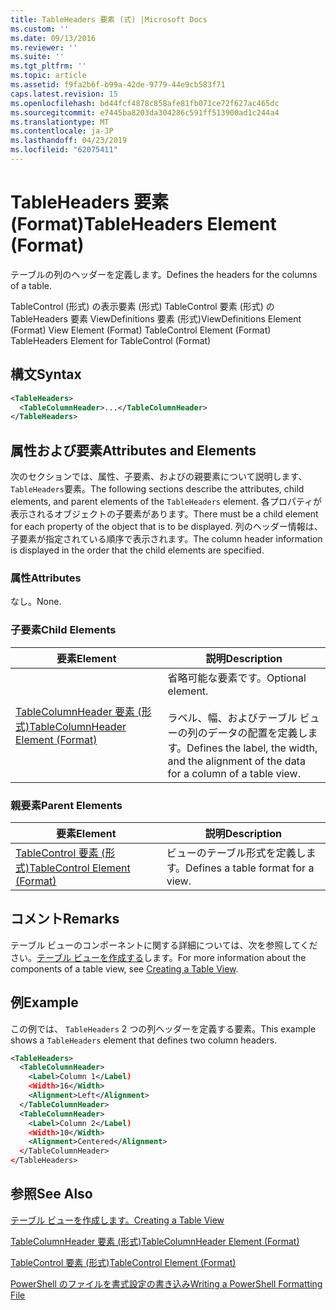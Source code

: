```yaml
---
title: TableHeaders 要素 (式) |Microsoft Docs
ms.custom: ''
ms.date: 09/13/2016
ms.reviewer: ''
ms.suite: ''
ms.tgt_pltfrm: ''
ms.topic: article
ms.assetid: f9fa2b6f-b99a-42de-9779-44e9cb583f71
caps.latest.revision: 15
ms.openlocfilehash: bd44fcf4878c858afe81fb071ce72f627ac465dc
ms.sourcegitcommit: e7445ba8203da304286c591ff513900ad1c244a4
ms.translationtype: MT
ms.contentlocale: ja-JP
ms.lasthandoff: 04/23/2019
ms.locfileid: "62075411"
---
```

# <a name="tableheaders-element-format"></a><span data-ttu-id="b2590-102">TableHeaders 要素 (Format)</span><span class="sxs-lookup"><span data-stu-id="b2590-102">TableHeaders Element (Format)</span></span>

<span data-ttu-id="b2590-103">テーブルの列のヘッダーを定義します。</span><span class="sxs-lookup"><span data-stu-id="b2590-103">Defines the headers for the columns of a table.</span></span>

<span data-ttu-id="b2590-104">TableControl (形式) の表示要素 (形式) TableControl 要素 (形式) の TableHeaders 要素 ViewDefinitions 要素 (形式)</span><span class="sxs-lookup"><span data-stu-id="b2590-104">ViewDefinitions Element (Format) View Element (Format) TableControl Element (Format) TableHeaders Element for TableControl (Format)</span></span>

## <a name="syntax"></a><span data-ttu-id="b2590-105">構文</span><span class="sxs-lookup"><span data-stu-id="b2590-105">Syntax</span></span>

```xml
<TableHeaders>
  <TableColumnHeader>...</TableColumnHeader>
</TableHeaders>

```

## <a name="attributes-and-elements"></a><span data-ttu-id="b2590-106">属性および要素</span><span class="sxs-lookup"><span data-stu-id="b2590-106">Attributes and Elements</span></span>

<span data-ttu-id="b2590-107">次のセクションでは、属性、子要素、およびの親要素について説明します、`TableHeaders`要素。</span><span class="sxs-lookup"><span data-stu-id="b2590-107">The following sections describe the attributes, child elements, and parent elements of the `TableHeaders` element.</span></span> <span data-ttu-id="b2590-108">各プロパティが表示されるオブジェクトの子要素があります。</span><span class="sxs-lookup"><span data-stu-id="b2590-108">There must be a child element for each property of the object that is to be displayed.</span></span> <span data-ttu-id="b2590-109">列のヘッダー情報は、子要素が指定されている順序で表示されます。</span><span class="sxs-lookup"><span data-stu-id="b2590-109">The column header information is displayed in the order that the child elements are specified.</span></span>

### <a name="attributes"></a><span data-ttu-id="b2590-110">属性</span><span class="sxs-lookup"><span data-stu-id="b2590-110">Attributes</span></span>

<span data-ttu-id="b2590-111">なし。</span><span class="sxs-lookup"><span data-stu-id="b2590-111">None.</span></span>

### <a name="child-elements"></a><span data-ttu-id="b2590-112">子要素</span><span class="sxs-lookup"><span data-stu-id="b2590-112">Child Elements</span></span>

|<span data-ttu-id="b2590-113">要素</span><span class="sxs-lookup"><span data-stu-id="b2590-113">Element</span></span>|<span data-ttu-id="b2590-114">説明</span><span class="sxs-lookup"><span data-stu-id="b2590-114">Description</span></span>|
|-------------|-----------------|
|[<span data-ttu-id="b2590-115">TableColumnHeader 要素 (形式)</span><span class="sxs-lookup"><span data-stu-id="b2590-115">TableColumnHeader Element (Format)</span></span>](./tablecolumnheader-element-format.md)|<span data-ttu-id="b2590-116">省略可能な要素です。</span><span class="sxs-lookup"><span data-stu-id="b2590-116">Optional element.</span></span><br /><br /> <span data-ttu-id="b2590-117">ラベル、幅、およびテーブル ビューの列のデータの配置を定義します。</span><span class="sxs-lookup"><span data-stu-id="b2590-117">Defines the label, the width, and the alignment of the data for a column of a table view.</span></span>|

### <a name="parent-elements"></a><span data-ttu-id="b2590-118">親要素</span><span class="sxs-lookup"><span data-stu-id="b2590-118">Parent Elements</span></span>

|<span data-ttu-id="b2590-119">要素</span><span class="sxs-lookup"><span data-stu-id="b2590-119">Element</span></span>|<span data-ttu-id="b2590-120">説明</span><span class="sxs-lookup"><span data-stu-id="b2590-120">Description</span></span>|
|-------------|-----------------|
|[<span data-ttu-id="b2590-121">TableControl 要素 (形式)</span><span class="sxs-lookup"><span data-stu-id="b2590-121">TableControl Element (Format)</span></span>](./tablecontrol-element-format.md)|<span data-ttu-id="b2590-122">ビューのテーブル形式を定義します。</span><span class="sxs-lookup"><span data-stu-id="b2590-122">Defines a table format for a view.</span></span>|

## <a name="remarks"></a><span data-ttu-id="b2590-123">コメント</span><span class="sxs-lookup"><span data-stu-id="b2590-123">Remarks</span></span>

<span data-ttu-id="b2590-124">テーブル ビューのコンポーネントに関する詳細については、次を参照してください。[テーブル ビューを作成する](./creating-a-table-view.md)します。</span><span class="sxs-lookup"><span data-stu-id="b2590-124">For more information about the components of a table view, see [Creating a Table View](./creating-a-table-view.md).</span></span>

## <a name="example"></a><span data-ttu-id="b2590-125">例</span><span class="sxs-lookup"><span data-stu-id="b2590-125">Example</span></span>

<span data-ttu-id="b2590-126">この例では、 `TableHeaders` 2 つの列ヘッダーを定義する要素。</span><span class="sxs-lookup"><span data-stu-id="b2590-126">This example shows a `TableHeaders` element that defines two column headers.</span></span>

```xml
<TableHeaders>
  <TableColumnHeader>
    <Label>Column 1</Label)
    <Width>16</Width>
    <Alignment>Left</Alignment>
  </TableColumnHeader>
  <TableColumnHeader>
    <Label>Column 2</Label)
    <Width>10</Width>
    <Alignment>Centered</Alignment>
  </TableColumnHeader>
</TableHeaders>
```

## <a name="see-also"></a><span data-ttu-id="b2590-127">参照</span><span class="sxs-lookup"><span data-stu-id="b2590-127">See Also</span></span>

[<span data-ttu-id="b2590-128">テーブル ビューを作成します。</span><span class="sxs-lookup"><span data-stu-id="b2590-128">Creating a Table View</span></span>](./creating-a-table-view.md)

[<span data-ttu-id="b2590-129">TableColumnHeader 要素 (形式)</span><span class="sxs-lookup"><span data-stu-id="b2590-129">TableColumnHeader Element (Format)</span></span>](./tablecolumnheader-element-format.md)

[<span data-ttu-id="b2590-130">TableControl 要素 (形式)</span><span class="sxs-lookup"><span data-stu-id="b2590-130">TableControl Element (Format)</span></span>](./tablecontrol-element-format.md)

[<span data-ttu-id="b2590-131">PowerShell のファイルを書式設定の書き込み</span><span class="sxs-lookup"><span data-stu-id="b2590-131">Writing a PowerShell Formatting File</span></span>](./writing-a-powershell-formatting-file.md)
